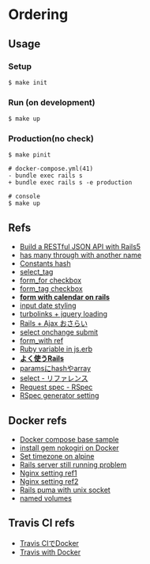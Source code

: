 # Ordering

## Usage

### Setup

```
$ make init
```

### Run (on development)

```
$ make up
```

### Production(no check)

```
$ make pinit

# docker-compose.yml(41)
- bundle exec rails s
+ bundle exec rails s -e production

# console
$ make up
```

## Refs

- [Build a RESTful JSON API with Rails5](https://scotch.io/tutorials/build-a-restful-json-api-with-rails-5-part-one)
- [has many through with another name](https://stackoverflow.com/questions/42027822/rails-has-many-through-with-same-model)
- [Constants hash](https://stackoverflow.com/questions/818062/rails-constants-hash)
- [select_tag](https://apidock.com/rails/ActionView/Helpers/FormTagHelper/select_tag)
- [form_for checkbox](https://qiita.com/chocoken517/items/6efb9c5a1b035f9a50fa)
- [form_tag checkbox](https://www.sejuku.net/blog/27132)
- [**form with calendar on rails**](https://qiita.com/yatakan/items/3a359b2beef28fedb3c5)
- [input date styling](https://css-tricks.com/prefilling-date-input/)
- [turbolinks + jquery loading](https://qiita.com/azusanakano/items/1b96a2be0f967365a873)
- [Rails + Ajax おさらい](https://qiita.com/ka215/items/dfa602f1ccc652cf2888)
- [select onchange submit](https://qiita.com/act823/items/3a203f1f96e7fe52f69d)
- [form_with ref](https://techracho.bpsinc.jp/hachi8833/2017_05_01/39502)
- [Ruby variable in js.erb](https://www.quora.com/How-do-I-pass-a-Ruby-variable-to-JavaScript)
- [**よく使うRails**](https://qiita.com/rik0/items/b022c111b4ae3347926b)
- [paramsにhashやarray](http://whtiecrow.blog.shinobi.jp/rails/params%E3%81%AB%E3%83%8F%E3%83%83%E3%82%B7%E3%83%A5%E3%82%84%E9%85%8D%E5%88%97%E3%82%92%E4%BD%BF%E3%81%86)
- [select - リファレンス](http://railsdoc.com/references/select)
- [Request spec - RSpec](https://relishapp.com/rspec/rspec-rails/docs/request-specs/request-spec)
- [RSpec generator setting](https://qiita.com/yuta-ushijima/items/ffb34823b8bba2180c94)

## Docker refs

- [Docker compose base sample](http://post.simplie.jp/posts/114)
- [install gem nokogiri on Docker](https://github.com/gliderlabs/docker-alpine/issues/53)
- [Set timezone on alpine](https://qiita.com/dtan4/items/8359e389b95cbc60952d)
- [Rails server still running problem](https://stackoverflow.com/questions/35022428/rails-server-is-still-running-in-a-new-opened-docker-container)
- [Nginx setting ref1](https://qiita.com/eighty8/items/0288ab9c127ddb683315#nginx%E8%A8%AD%E5%AE%9A%E3%83%95%E3%82%A1%E3%82%A4%E3%83%AB)
- [Nginx setting ref2](https://qiita.com/eighty8/items/0288ab9c127ddb683315#nginx%E8%A8%AD%E5%AE%9A%E3%83%95%E3%82%A1%E3%82%A4%E3%83%AB)
- [Rails puma with unix socket](https://qiita.com/eighty8/items/0288ab9c127ddb683315#nginx%E8%A8%AD%E5%AE%9A%E3%83%95%E3%82%A1%E3%82%A4%E3%83%AB)
- [named volumes](https://github.com/docker/compose/issues/4675)

## Travis CI refs
- [Travis CIでDocker](https://qiita.com/niisan-tokyo/items/2f4a0c904a7c6bfcc367)
- [Travis with Docker](https://docs.travis-ci.com/user/docker/)

